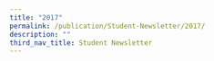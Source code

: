 ```yaml
---
title: "2017"
permalink: /publication/Student-Newsletter/2017/
description: ""
third_nav_title: Student Newsletter
---
```

